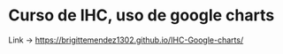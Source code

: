 # Curso de IHC, uso de google charts
Link -> https://brigittemendez1302.github.io/IHC-Google-charts/

